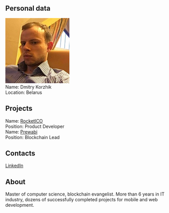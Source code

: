 ## Personal data
![ photo](photo/dmitry_korzhik.jpg)  
Name: Dmitry Korzhik    
Location: Belarus  
## Projects 
Name: [RocketICO](../projects/rocketico.md)  
Position: Product Developer  
Name: [Prewabi](../projects/prewabi.md)  
Position: Blockchain Lead
## Contacts
[LinkedIn](https://www.linkedin.com/in/dmitry-korzhik-07101982/)  
## About
Master of computer science, blockchain evangelist. More than 6 years in IT industry, dozens of successfully completed projects for mobile and web development.
